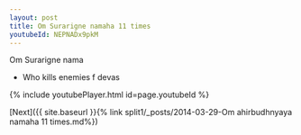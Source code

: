 ```yaml
---
layout: post
title: Om Surarigne namaha 11 times
youtubeId: NEPNADx9pkM
---
```

 
 
Om Surarigne nama 
 
 -  Who kills enemies f devas 
 
  
 
  
 
 
 
 
 
 


{% include youtubePlayer.html id=page.youtubeId %}
 
[Next]({{ site.baseurl }}{% link  split1/_posts/2014-03-29-Om ahirbudhnyaya namaha 11 times.md%})
 
